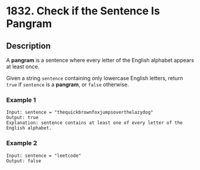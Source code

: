 # 1832. Check if the Sentence Is Pangram

## Description

A **pangram** is a sentence where every letter of the English alphabet appears at least once.
 
Given a string `sentence` containing only lowercase English letters, return `true` if `sentence` is a **pangram**, or `false` otherwise.

### Example 1

```
Input: sentence = "thequickbrownfoxjumpsoverthelazydog"
Output: true
Explanation: sentence contains at least one of every letter of the English alphabet.
```
### Example 2
```
Input: sentence = "leetcode"
Output: false
```
